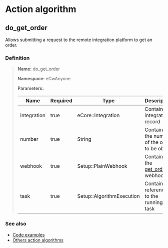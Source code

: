 # Action algorithm

## do_get_order

Allows submitting a request to the remote integration platform to get an order.
    
### Definition

> **Name:** do_get_order
> 
> **Namespace:** eCwAnyone
>
> **Parameters:**
> 
> | Name | Required | Type | Description |
> | ---- | -------- | ---- | ----------- |
> | integration | true | eCore::Integration | Contains integration record |
> | number | true | String | Contains the number of the order to be obtain |
> | webhook | true | Setup::PlainWebhook | Contains the [get_order](../webhooks/overview?id=get_order) webhook |
> | task | true | Setup::AlgorithmExecution | Contains a reference to the running task |

### See also
* [Code examples](https://cenit.io/algorithm?f[name][40703][o]=is&f[name][40703][v]=do_get_order&f[namespace][40840][o]=starts_with&f[namespace][40840][v]=eCw)
* [Others action algorithms](overview?id=do_get_order)